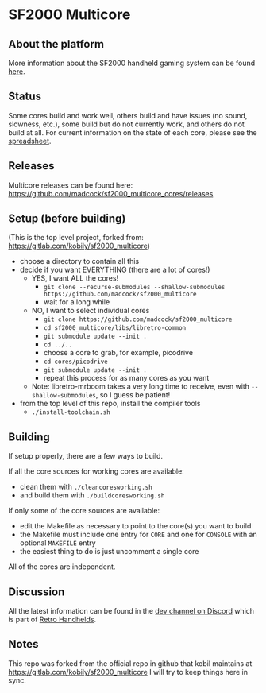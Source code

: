 # SF2000 Multicore

## About the platform
More information about the SF2000 handheld gaming system can be found [here](https://vonmillhausen.github.io/sf2000/).

## Status
Some cores build and work well, others build and have issues (no sound, slowness, etc.), some build but do not currently work, and others do not build at all. For current information on the state of each core, please see the [spreadsheet](https://docs.google.com/spreadsheets/d/1BDPqLwRcY2cN7tObuyW7RzLw8oGyY9XGLS1D4jLgz2Q/edit?usp=sharing).

## Releases
Multicore releases can be found here: https://github.com/madcock/sf2000_multicore_cores/releases

## Setup (before building)
(This is the top level project, forked from: https://gitlab.com/kobily/sf2000_multicore)
- choose a directory to contain all this
- decide if you want EVERYTHING (there are a lot of cores!)
    - YES, I want ALL the cores!
        - `git clone --recurse-submodules --shallow-submodules https://github.com/madcock/sf2000_multicore`
        - wait for a long while
    - NO, I want to select individual cores
        - `git clone https://github.com/madcock/sf2000_multicore`
        - `cd sf2000_multicore/libs/libretro-common`
        - `git submodule update --init .`
        - `cd ../..`
        - choose a core to grab, for example, picodrive
        - `cd cores/picodrive`
        - `git submodule update --init .`
        - repeat this process for as many cores as you want
    - Note: libretro-mrboom takes a very long time to receive, even with `--shallow-submodules`, so I guess be patient!
- from the top level of this repo, install the compiler tools
    - `./install-toolchain.sh`

## Building
If setup properly, there are a few ways to build.

If all the core sources for working cores are available:
- clean them with `./cleancoresworking.sh`
- and build them with `./buildcoresworking.sh`

If only some of the core sources are available:
- edit the Makefile as necessary to point to the core(s) you want to build
- the Makefile must include one entry for `CORE` and one for `CONSOLE` with an optional `MAKEFILE` entry
- the easiest thing to do is just uncomment a single core

All of the cores are independent.

## Discussion
All the latest information can be found in the [dev channel on Discord](https://discord.com/channels/741895796315914271/1099465777825972347) which is part of [Retro Handhelds](https://discord.gg/retrohandhelds).

## Notes
This repo was forked from the official repo in github that kobil maintains at https://gitlab.com/kobily/sf2000_multicore
I will try to keep things here in sync.

